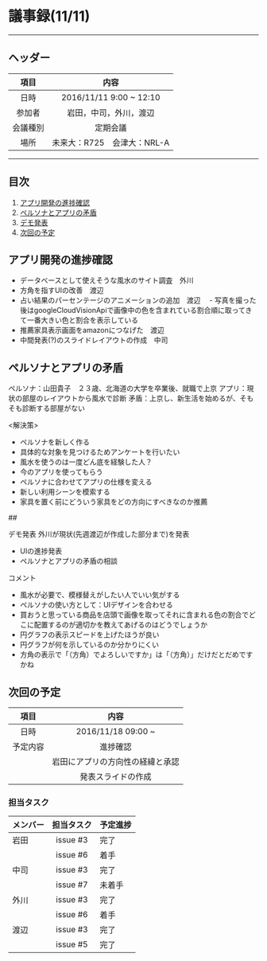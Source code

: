 # 議事録(11/11)
---
## ヘッダー
|項目|内容|
|:--:|:--:|
| 日時 | 2016/11/11  9:00 ~ 12:10|
| 参加者 | 岩田，中司，外川，渡辺 |
| 会議種別 | 定期会議 |
| 場所 | 未来大：R725　会津大：NRL-A |

---
## 目次
1. [アプリ開発の進捗確認](#anchar1)
2. [ペルソナとアプリの矛盾](#anchar2)
3. [デモ発表](#anchar3)
4. [次回の予定](#anchar4)


## <div id="anchar1"/>アプリ開発の進捗確認
- データベースとして使えそうな風水のサイト調査　外川
- 方角を指すUIの改善　渡辺
- 占い結果のパーセンテージのアニメーションの追加　渡辺
　- 写真を撮った後はgoogleCloudVisionApiで画像中の色を含まれている割合順に取ってきて一番大きい色と割合を表示している
- 推薦家具表示画面をamazonにつなげた　渡辺
- 中間発表(?)のスライドレイアウトの作成　中司

## <div id="anchar2"/>ペルソナとアプリの矛盾
ペルソナ：山田貴子　２３歳、北海道の大学を卒業後、就職で上京
アプリ：現状の部屋のレイアウトから風水で診断
矛盾：上京し、新生活を始めるが、そもそも診断する部屋がない

<解決策>
- ペルソナを新しく作る
 - 具体的な対象を見つけるためアンケートを行いたい
 - 風水を使うのは一度どん底を経験した人？
 - 今のアプリを使ってもらう
- ペルソナに合わせてアプリの仕様を変える
 - 新しい利用シーンを模索する
  - 家具を置く前にどういう家具をどの方向にすべきなのか推薦
 
##<div id="anchar3"/>デモ発表
外川が現状(先週渡辺が作成した部分まで)を発表
 - UIの進捗発表
 - ペルソナとアプリの矛盾の相談
 
コメント
 - 風水が必要で、模様替えがしたい人でいい気がする
 - ペルソナの使い方として：UIデザインを合わせる
 - 買おうと思っている商品を店頭で画像を取ってそれに含まれる色の割合でどこに配置するのが適切かを教えてあげるのはどうでしょうか
 - 円グラフの表示スピードを上げたほうが良い
 - 円グラフが何を示しているのか分かりにくい
 - 方角の表示で「（方角）でよろしいですか」は「（方角）」だけだとだめですかね

## <div id="anchar4"/>次回の予定
|項目|内容|
|:--:|:--:|
| 日時 | 2016/11/18 09:00 ~ |
| 予定内容 | 進捗確認 |
|| 岩田にアプリの方向性の経緯と承認 |
|| 発表スライドの作成 |

### 担当タスク
| メンバー | 担当タスク | 予定進捗 |
| :-- | :--: | :-- |
| 岩田 | issue #3 | 完了 |
||issue #6| 着手 |
| 中司 | issue #3 | 完了 |
||issue #7| 未着手 |
| 外川 | issue #3 | 完了 |
||issue #6| 着手 |
| 渡辺 | issue #3 | 完了 |
||issue #5| 完了 |
